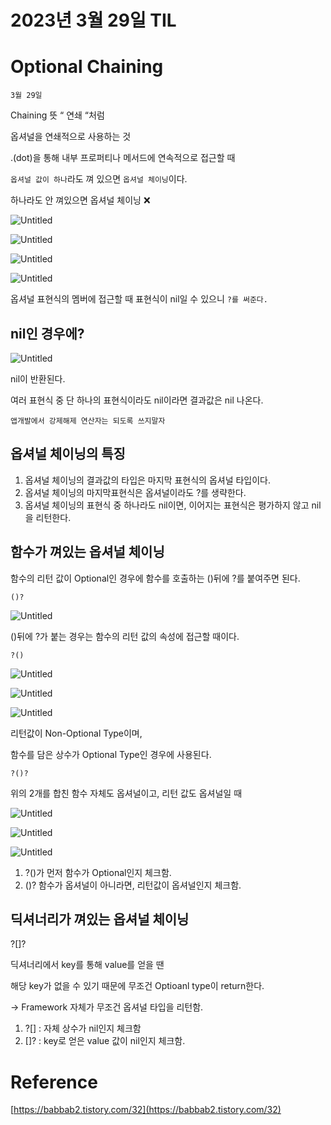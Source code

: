 # 2023년 3월 29일 TIL

# ****Optional Chaining****

`3월 29일`

Chaining 뜻 “ 연쇄 “처럼

옵셔널을 연쇄적으로 사용하는 것

.(dot)을 통해 내부 프로퍼티나 메서드에 연속적으로 접근할 때

`옵셔널 값이 하나`라도 껴 있으면 `옵셔널 체이닝`이다.

하나라도 안 껴있으면 옵셔널 체이닝 ❌

![Untitled](https://s3-us-west-2.amazonaws.com/secure.notion-static.com/f5890e3f-93a8-4329-bcd5-5735026ab0d8/Untitled.png)

![Untitled](https://s3-us-west-2.amazonaws.com/secure.notion-static.com/613aca7f-d76a-498b-b363-aac403a724f8/Untitled.png)

![Untitled](https://s3-us-west-2.amazonaws.com/secure.notion-static.com/9fd96e0b-3e34-42d5-ba14-cf44242fb3e3/Untitled.png)

![Untitled](https://s3-us-west-2.amazonaws.com/secure.notion-static.com/cb497060-3fc6-472e-93b0-cdbd35d82de7/Untitled.png)

옵셔널 표현식의 멤버에 접근할 때 표현식이 nil일 수 있으니 `?를 써준다.`

## nil인 경우에?

![Untitled](https://s3-us-west-2.amazonaws.com/secure.notion-static.com/f0b7b06a-10b1-455f-95c5-31ce446fcb94/Untitled.png)

nil이 반환된다.

여러 표현식 중 단 하나의 표현식이라도 nil이라면 결과값은 nil 나온다.

`앱개발에서 강제해제 연산자는 되도록 쓰지말자`

## 옵셔널 체이닝의 특징

1. 옵셔널 체이닝의 결과값의 타입은 마지막 표현식의 옵셔널 타입이다.
2. 옵셔널 체이닝의 마지막표현식은 옵셔널이라도 ?를 생략한다.
3. 옵셔널 체이닝의 표현식 중 하나라도 nil이면, 이어지는 표현식은 평가하지 않고 nil을 리턴한다.

## 함수가 껴있는 옵셔널 체이닝

함수의 리턴 값이 Optional인 경우에 함수를 호출하는 ()뒤에 ?를 붙여주면 된다.

`()?`

![Untitled](https://s3-us-west-2.amazonaws.com/secure.notion-static.com/45e6a756-b3a2-474b-988f-2d6cdac15501/Untitled.png)

()뒤에 ?가 붙는 경우는 함수의 리턴 값의 속성에 접근할 때이다.

`?()`

![Untitled](https://s3-us-west-2.amazonaws.com/secure.notion-static.com/8231db54-d2b9-41a3-a379-b38a4261547e/Untitled.png)

![Untitled](https://s3-us-west-2.amazonaws.com/secure.notion-static.com/0c28e403-66bc-49fe-a361-c1b8779d55d7/Untitled.png)

![Untitled](https://s3-us-west-2.amazonaws.com/secure.notion-static.com/db0918ee-4b2d-439f-97ea-c96f66973776/Untitled.png)

리턴값이 Non-Optional Type이며,

함수를 담은 상수가 Optional Type인 경우에 사용된다.

`?()?`

위의 2개를 합친 함수 자체도 옵셔널이고, 리턴 값도 옵셔널일 때

![Untitled](https://s3-us-west-2.amazonaws.com/secure.notion-static.com/d7f1ddf3-65cf-4489-a8f4-58f3920ddf51/Untitled.png)

![Untitled](https://s3-us-west-2.amazonaws.com/secure.notion-static.com/5f828c42-e800-4d2b-9caa-9b796ed3c2be/Untitled.png)

![Untitled](https://s3-us-west-2.amazonaws.com/secure.notion-static.com/e9e47daf-4eec-4405-9002-5e4053ea48ee/Untitled.png)

1. ?()가 먼저 함수가 Optional인지 체크함.
2. ()? 함수가 옵셔널이 아니라면, 리턴값이 옵셔널인지 체크함.

## 딕셔너리가 껴있는 옵셔널 체이닝

?[]?

딕셔너리에서 key를 통해 value를 얻을 땐

해당 key가 없을 수 있기 때문에 무조건 Optioanl type이 return한다.

→ Framework 자체가 무조건 옵셔널 타입을 리턴함.

1. ?[] : 자체 상수가 nil인지 체크함
2. []? : key로 얻은 value 값이 nil인지 체크함.

# Reference

[https://babbab2.tistory.com/32](https://babbab2.tistory.com/32)
